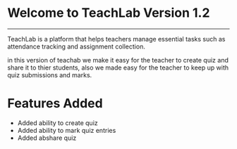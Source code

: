 # Welcome to TeachLab Version 1.2

---

TeachLab is a platform that helps teachers manage essential tasks such as attendance tracking and assignment collection.

in this version of teachab we make it easy for the teacher to create quiz and share it to thier students, also we made easy for the teacher to keep up with quiz submissions and marks.

# Features Added
- Added ability to create quiz
- Added ability to mark quiz entries
- Added abshare quiz




